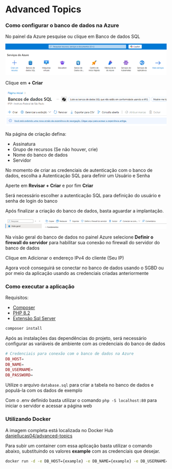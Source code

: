 # Advanced Topics

### Como configurar o banco de dados na Azure

No painel da Azure pesquise ou clique em Banco de dados SQL

![Painel Azure](images/first.png)


Clique em **+ Criar**

![Painel Azure](images/second.png)

Na página de criação defina:
- Assinatura
- Grupo de recursos (Se não houver, crie)
- Nome do banco de dados
- Servidor

No momento de criar as credenciais de autenticação com o banco de dados, escolha a Autenticação SQL para definir um Usuário e Senha

Aperte em **Revisar + Criar** e por fim **Criar**

Será necessário escolher a autenticação SQL para definição do usuário e senha de login do banco

Após finalizar a criação do banco de dados, basta aguardar a implantação.

![Painel Azure](images/third.png)

Na visão geral do banco de dados no painel Azure selecione **Definir o firewall do servidor** para habilitar sua conexão no firewall do servidor do banco de dados

Clique em Adicionar o endereço IPv4 do cliente (Seu IP)

Agora você conseguirá se conectar no banco de dados usando o SGBD ou por meio da aplicação usando as credenciais criadas anteriormente

### Como executar a aplicação

Requisitos:
- [Composer](https://getcomposer.org/download/])
- [PHP 8.2](https://www.php.net/releases/8.2/en.php)
- [Extensão Sql Server](https://github.com/microsoft/msphpsql)

```php
composer install
```

Após as instalações das dependências do projeto, será necessário configurar as variáveis de ambiente com as credenciais do banco de dados

```php
# Credenciais para conexão com o banco de dados na Azure
DB_HOST=
DB_NAME=
DB_USERNAME=
DB_PASSWORD=
```

Utilize o arquivo `database.sql` para criar a tabela no banco de dados e populá-la com os dados de exemplo

Com o .env definido basta utilizar o comando `php -S localhost:80` para iniciar o servidor e acessar a página web

### Utilizando Docker

A imagem completa está localizada no Docker Hub [daniellucas04/advanced-topics](https://hub.docker.com/r/daniellucas04/advanced-topics)

Para subir um container com essa aplicação basta utilizar o comando abaixo, substituindo os valores **example** com as credenciais que desejar.

```bash
docker run -d -e DB_HOST={example} -e DB_NAME={example} -e DB_USERNAME={example} -e DB_PASSWORD={example} -p 80:80 -p 3306:3306 -v /c/database/mysql_data:/var/lib/mysql daniellucas04/advanced-topics:latest
```
